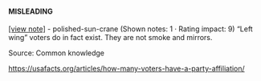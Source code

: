 #### MISLEADING

[[view note]](https://x.com/i/birdwatch/n/1887411440740667406) - polished-sun-crane (Shown notes: 1 · Rating impact: 9)
“Left wing” voters do in fact exist. They are not smoke and mirrors.

Source: Common knowledge

https://usafacts.org/articles/how-many-voters-have-a-party-affiliation/

